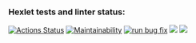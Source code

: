 ### Hexlet tests and linter status:
[![Actions Status](https://github.com/Nikolos-S/frontend-project-lvl1/workflows/hexlet-check/badge.svg)](https://github.com/Nikolos-S/frontend-project-lvl1/actions)
[![Maintainability](https://api.codeclimate.com/v1/badges/4ecbacbd727b4617e5a2/maintainability)](https://codeclimate.com/github/Nikolos-S/frontend-project-lvl1/maintainability)
[![run bug fix](https://github.com/Nikolos-S/frontend-project-lvl1/actions/workflows/nodejs.yml/badge.svg)](https://github.com/Nikolos-S/frontend-project-lvl1/actions/workflows/nodejs.yml)
<a href="https://asciinema.org/a/Wtri6kfVtuDByomF63dNtrIUv" target="_blank"><img src="https://asciinema.org/a/Wtri6kfVtuDByomF63dNtrIUv.svg" /></a>
<a href="https://asciinema.org/a/87zzuhvmlGrBzqVbbs5yFI8vo" target="_blank"><img src="https://asciinema.org/a/87zzuhvmlGrBzqVbbs5yFI8vo.svg" /></a>
